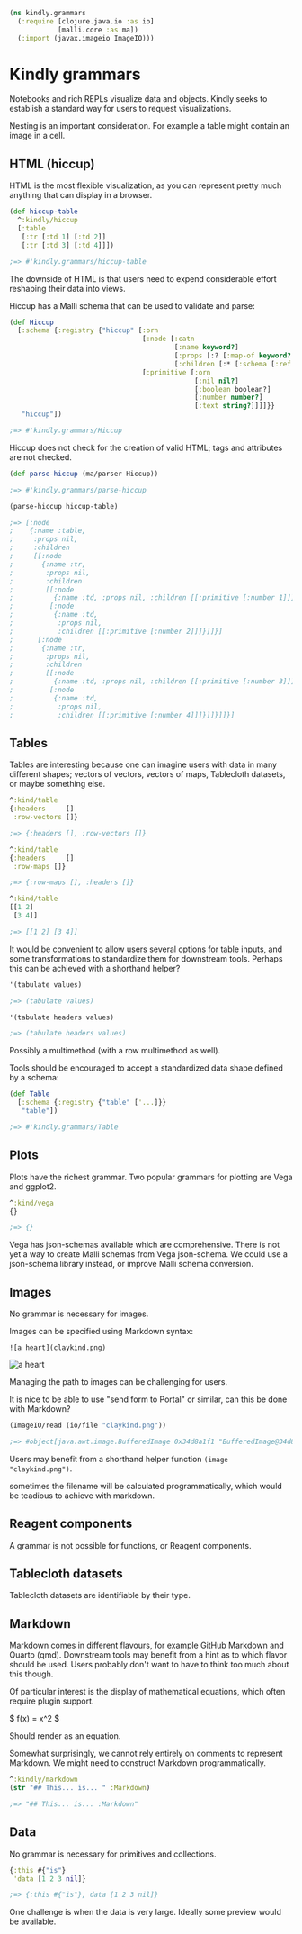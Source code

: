 ```clojure
(ns kindly.grammars
  (:require [clojure.java.io :as io]
            [malli.core :as ma])
  (:import (javax.imageio ImageIO)))
```

# Kindly grammars

Notebooks and rich REPLs visualize data and objects.
Kindly seeks to establish a standard way for users to request visualizations.

Nesting is an important consideration.
For example a table might contain an image in a cell.

## HTML (hiccup)

HTML is the most flexible visualization,
as you can represent pretty much anything that can display in a browser.

```clojure
(def hiccup-table
  ^:kindly/hiccup
  [:table
   [:tr [:td 1] [:td 2]]
   [:tr [:td 3] [:td 4]]])

;=> #'kindly.grammars/hiccup-table
```

The downside of HTML is that users need to expend considerable effort reshaping their data into views.

Hiccup has a Malli schema that can be used to validate and parse:

```clojure
(def Hiccup
  [:schema {:registry {"hiccup" [:orn
                                 [:node [:catn
                                         [:name keyword?]
                                         [:props [:? [:map-of keyword? any?]]]
                                         [:children [:* [:schema [:ref "hiccup"]]]]]]
                                 [:primitive [:orn
                                              [:nil nil?]
                                              [:boolean boolean?]
                                              [:number number?]
                                              [:text string?]]]]}}
   "hiccup"])

;=> #'kindly.grammars/Hiccup
```

Hiccup does not check for the creation of valid HTML; tags and attributes are not checked.

```clojure
(def parse-hiccup (ma/parser Hiccup))

;=> #'kindly.grammars/parse-hiccup
```

```clojure
(parse-hiccup hiccup-table)

;=> [:node
;    {:name :table,
;     :props nil,
;     :children
;     [[:node
;       {:name :tr,
;        :props nil,
;        :children
;        [[:node
;          {:name :td, :props nil, :children [[:primitive [:number 1]]]}]
;         [:node
;          {:name :td,
;           :props nil,
;           :children [[:primitive [:number 2]]]}]]}]
;      [:node
;       {:name :tr,
;        :props nil,
;        :children
;        [[:node
;          {:name :td, :props nil, :children [[:primitive [:number 3]]]}]
;         [:node
;          {:name :td,
;           :props nil,
;           :children [[:primitive [:number 4]]]}]]}]]}]
```

## Tables

Tables are interesting because one can imagine users with data in many different shapes;
vectors of vectors, vectors of maps, Tablecloth datasets, or maybe something else.

```clojure
^:kind/table
{:headers     []
 :row-vectors []}

;=> {:headers [], :row-vectors []}
```

```clojure
^:kind/table
{:headers     []
 :row-maps []}

;=> {:row-maps [], :headers []}
```

```clojure
^:kind/table
[[1 2]
 [3 4]]

;=> [[1 2] [3 4]]
```

It would be convenient to allow users several options for table inputs,
and some transformations to standardize them for downstream tools.
Perhaps this can be achieved with a shorthand helper?

```clojure
'(tabulate values)

;=> (tabulate values)
```

```clojure
'(tabulate headers values)

;=> (tabulate headers values)
```

Possibly a multimethod (with a row multimethod as well).

Tools should be encouraged to accept a standardized data shape defined by a schema:

```clojure
(def Table
  [:schema {:registry {"table" ['...]}}
   "table"])

;=> #'kindly.grammars/Table
```

## Plots

Plots have the richest grammar.
Two popular grammars for plotting are Vega and ggplot2.

```clojure
^:kind/vega
{}

;=> {}
```

Vega has json-schemas available which are comprehensive.
There is not yet a way to create Malli schemas from Vega json-schema.
We could use a json-schema library instead,
or improve Malli schema conversion.

## Images

No grammar is necessary for images.

Images can be specified using Markdown syntax:

    ![a heart](claykind.png)

![a heart](../../../claykind.png)

Managing the path to images can be challenging for users.

It is nice to be able to use "send form to Portal" or similar, can this be done with Markdown?

```clojure
(ImageIO/read (io/file "claykind.png"))

;=> #object[java.awt.image.BufferedImage 0x34d8a1f1 "BufferedImage@34d8a1f1: type = 6 ColorModel: #pixelBits = 32 numComponents = 4 color space = java.awt.color.ICC_ColorSpace@38cba05 transparency = 3 has alpha = true isAlphaPre = false ByteInterleavedRaster: width = 256 height = 256 #numDataElements 4 dataOff[0] = 3"]
```

Users may benefit from a shorthand helper function `(image "claykind.png")`.

sometimes the filename will be calculated programmatically,
which would be teadious to achieve with markdown.

## Reagent components

A grammar is not possible for functions, or Reagent components.

## Tablecloth datasets

Tablecloth datasets are identifiable by their type.

## Markdown

Markdown comes in different flavours,
for example GitHub Markdown and Quarto (qmd).
Downstream tools may benefit from a hint as to which flavor should be used.
Users probably don't want to have to think too much about this though.

Of particular interest is the display of mathematical equations,
which often require plugin support.

$ f(x) = x^2 $

Should render as an equation.

Somewhat surprisingly, we cannot rely entirely on comments to represent Markdown.
We might need to construct Markdown programmatically.

```clojure
^:kindly/markdown
(str "## This... is... " :Markdown)

;=> "## This... is... :Markdown"
```

## Data

No grammar is necessary for primitives and collections.

```clojure
{:this #{"is"}
 'data [1 2 3 nil]}

;=> {:this #{"is"}, data [1 2 3 nil]}
```

One challenge is when the data is very large.
Ideally some preview would be available.

